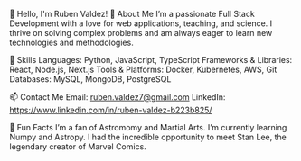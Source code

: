 👋 Hello, I'm Ruben Valdez!
💼 About Me
I’m a passionate Full Stack Development with a love for web applications, teaching, and science. I thrive on solving complex problems and am always eager to learn new technologies and methodologies.

🚀 Skills
Languages: Python, JavaScript, TypeScript
Frameworks & Libraries: React, Node.js, Next.js
Tools & Platforms: Docker, Kubernetes, AWS, Git
Databases: MySQL, MongoDB, PostgreSQL
<!-- 
📈 GitHub Stats

🌟 Projects
Project 1
A brief description of your project, what it does, and why it’s cool.

Project 2
Another brief description of a different project.

📝 Blog Posts
How I Built X – A detailed post about how you created something interesting.
Understanding Y – An insightful post about a topic you're passionate about. -->

📫 Contact Me
Email: ruben.valdez7@gmail.com
LinkedIn: https://www.linkedin.com/in/ruben-valdez-b223b825/

🎨 Fun Facts
I’m a fan of Astromomy and Martial Arts.
I’m currently learning Numpy and Astropy.
I had the incredible opportunity to meet Stan Lee, the legendary creator of Marvel Comics.